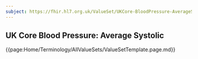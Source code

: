 ```yaml
---
subject: https://fhir.hl7.org.uk/ValueSet/UKCore-BloodPressure-AverageSystolic
---
```

## UK Core Blood Pressure: Average Systolic

{{page:Home/Terminology/AllValueSets/ValueSetTemplate.page.md}}